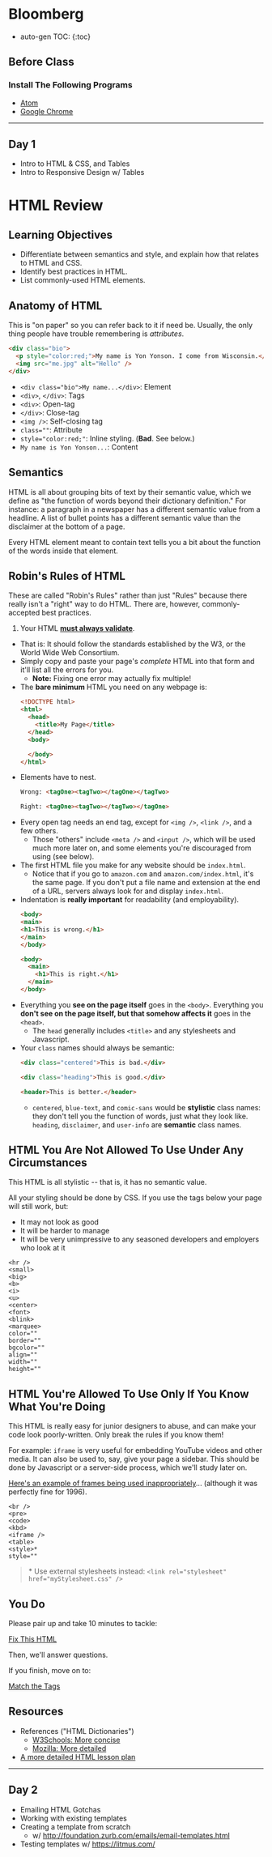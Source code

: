 # Bloomberg

* auto-gen TOC:
{:toc}

## Before Class

### Install The Following Programs

- [Atom](https://atom.io/)
- [Google Chrome](https://www.google.com/chrome/browser/desktop/)

---

## Day 1

- Intro to HTML & CSS, and Tables
- Intro to Responsive Design w/ Tables

# HTML Review

## Learning Objectives

- Differentiate between semantics and style, and explain how that relates to HTML and CSS.
- Identify best practices in HTML.
- List commonly-used HTML elements.

## Anatomy of HTML

This is "on paper" so you can refer back to it if need be. Usually, the only thing people have trouble remembering is *attributes*.

```html
<div class="bio">
  <p style="color:red;">My name is Yon Yonson. I come from Wisconsin.</p>
  <img src="me.jpg" alt="Hello" />
</div>
```
- `<div class="bio">My name...</div>`: Element
- `<div>`, `</div>`: Tags
- `<div>`: Open-tag
- `</div>`: Close-tag
- `<img />`: Self-closing tag
- `class=""`: Attribute
- `style="color:red;"`: Inline styling. (**Bad**. See below.)
- `My name is Yon Yonson...`: Content

## Semantics

HTML is all about grouping bits of text by their semantic value, which we define as "the function of words beyond their dictionary definition." For instance: a paragraph in a newspaper has a different semantic value from a headline. A list of bullet points has a different semantic value than the disclaimer at the bottom of a page.

Every HTML element meant to contain text tells you a bit about the function of the words inside that element.

## Robin's Rules of HTML

These are called "Robin's Rules" rather than just "Rules" because there really isn't a "right" way to do HTML. There are, however, commonly-accepted best practices.

1. Your HTML [**must always validate**](https://validator.w3.org/#validate_by_input).
  - That is: It should follow the standards established by the W3, or the World Wide Web Consortium.
  - Simply copy and paste your page's *complete* HTML into that form and it'll list all the errors for you.
    - **Note:** Fixing one error may actually fix multiple!
- The **bare minimum** HTML you need on any webpage is:
  ```html
  <!DOCTYPE html>
  <html>
    <head>
      <title>My Page</title>
    </head>
    <body>

    </body>
  </html>
  ```
- Elements have to nest.
  ```html
  Wrong: <tagOne><tagTwo></tagOne></tagTwo>

  Right: <tagOne><tagTwo></tagTwo></tagOne>
  ```
- Every open tag needs an end tag, except for `<img />`, `<link />`, and a few others.
  - Those "others" include `<meta />` and `<input />`, which will be used much more later on, and some elements you're discouraged from using (see below).
- The first HTML file you make for any website should be `index.html`.
  - Notice that if you go to `amazon.com` and `amazon.com/index.html`, it's the same page. If you don't put a file name and extension at the end of a URL, servers always look for and display `index.html`.
- Indentation is **really important** for readability (and employability).
  ```html
  <body>
  <main>
  <h1>This is wrong.</h1>
  </main>
  </body>

  <body>
    <main>
      <h1>This is right.</h1>
    </main>
  </body>
  ```
- Everything you **see on the page itself** goes in the `<body>`. Everything you **don't see on the page itself, but that somehow affects it** goes in the `<head>`.
  - The `head` generally includes `<title>` and any stylesheets and Javascript.
- Your `class` names should always be semantic:
  ```html
  <div class="centered">This is bad.</div>

  <div class="heading">This is good.</div>

  <header>This is better.</header>
  ```
  - `centered`, `blue-text`, and `comic-sans` would be **stylistic** class names: they don't tell you the function of words, just what they look like. `heading`, `disclaimer`, and `user-info` are **semantic** class names.

## HTML You Are Not Allowed To Use Under Any Circumstances

This HTML is all stylistic -- that is, it has no semantic value.

All your styling should be done by CSS. If you use the tags below your page will still work, but:
- It may not look as good
- It will be harder to manage
- It will be very unimpressive to any seasoned developers and employers who look at it

```
<hr />
<small>
<big>
<b>
<i>
<u>
<center>
<font>
<blink>
<marquee>
color=""
border=""
bgcolor=""
align=""
width=""
height=""
```

## HTML You're Allowed To Use Only If You Know What You're Doing

This HTML is really easy for junior designers to abuse, and can make your code look poorly-written. Only break the rules if you know them!

For example: `iframe` is very useful for embedding YouTube videos and other media. It can also be used to, say, give your page a sidebar. This should be done by Javascript or a server-side process, which we'll study later on.

[Here's an example of frames being used inappropriately](http://www.warnerbros.com/archive/spacejam/movie/cmp/bball/bballframes.html)... (although it was perfectly fine for 1996).

```
<br />
<pre>
<code>
<kbd>
<iframe />
<table>
<style>*
style=""
```

> \* Use external stylesheets instead: `<link rel="stylesheet" href="myStylesheet.css" />`

## You Do

Please pair up and take 10 minutes to tackle:

[Fix This HTML](https://github.com/ga-wdi-exercises/html_fixit)

Then, we'll answer questions.

If you finish, move on to:

[Match the Tags](https://github.com/ga-wdi-exercises/html_tag_matching)

## Resources

- References ("HTML Dictionaries")
  - [W3Schools: More concise](http://www.w3schools.com/tags/tag_iframe.asp)
  - [Mozilla: More detailed](https://developer.mozilla.org/en-US/docs/Web/HTML/Element)
- [A more detailed HTML lesson plan](https://github.com/ga-wdi-lessons/html-intro/blob/master/02_html.md#now-were-ready-to-learn-html)

---

## Day 2

- Emailing HTML Gotchas
- Working with existing templates
- Creating a template from scratch
  - w/ http://foundation.zurb.com/emails/email-templates.html
- Testing templates w/ https://litmus.com/

